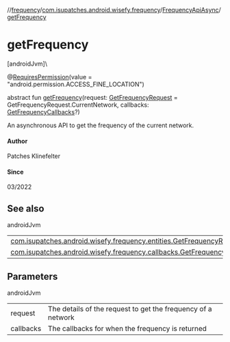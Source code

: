 //[frequency](../../../index.md)/[com.isupatches.android.wisefy.frequency](../index.md)/[FrequencyApiAsync](index.md)/[getFrequency](get-frequency.md)

# getFrequency

[androidJvm]\

@[RequiresPermission](https://developer.android.com/reference/kotlin/androidx/annotation/RequiresPermission.html)(value = &quot;android.permission.ACCESS_FINE_LOCATION&quot;)

abstract fun [getFrequency](get-frequency.md)(request: [GetFrequencyRequest](../../com.isupatches.android.wisefy.frequency.entities/-get-frequency-request/index.md) = GetFrequencyRequest.CurrentNetwork, callbacks: [GetFrequencyCallbacks](../../com.isupatches.android.wisefy.frequency.callbacks/-get-frequency-callbacks/index.md)?)

An asynchronous API to get the frequency of the current network.

#### Author

Patches Klinefelter

#### Since

03/2022

## See also

androidJvm

| | |
|---|---|
| [com.isupatches.android.wisefy.frequency.entities.GetFrequencyRequest](../../com.isupatches.android.wisefy.frequency.entities/-get-frequency-request/index.md) |  |
| [com.isupatches.android.wisefy.frequency.callbacks.GetFrequencyCallbacks](../../com.isupatches.android.wisefy.frequency.callbacks/-get-frequency-callbacks/index.md) |  |

## Parameters

androidJvm

| | |
|---|---|
| request | The details of the request to get the frequency of a network |
| callbacks | The callbacks for when the frequency is returned |
